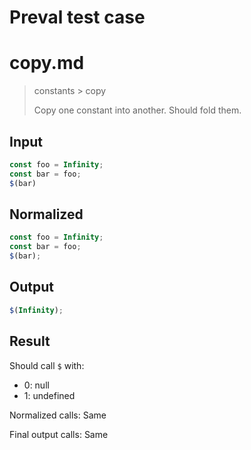 # Preval test case

# copy.md

> constants > copy
>
> Copy one constant into another. Should fold them.

## Input

`````js filename=intro
const foo = Infinity;
const bar = foo;
$(bar)
`````

## Normalized

`````js filename=intro
const foo = Infinity;
const bar = foo;
$(bar);
`````

## Output

`````js filename=intro
$(Infinity);
`````

## Result

Should call `$` with:
 - 0: null
 - 1: undefined

Normalized calls: Same

Final output calls: Same
